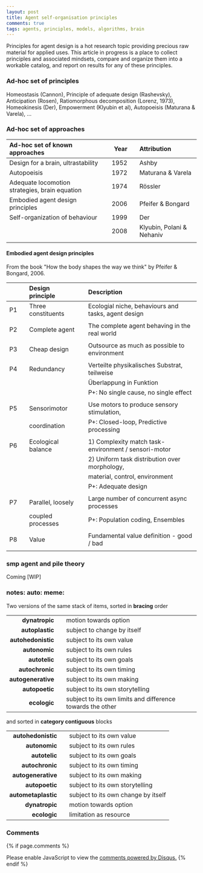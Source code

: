 ```yaml
---
layout: post
title: Agent self-organisation principles
comments: true
tags: agents, principles, models, algorithms, brain
---
```


Principles for agent design is a hot research topic providing precious
raw material for applied uses. This article in progress is a place to
collect principles and associated mindsets, compare and organize them
into a workable catalog, and report on results for any of these
principles.

### Ad-hoc set of principles

Homeostasis (Cannon), Principle of adequate design (Rashevsky),
Anticipation (Rosen), Ratiomorphous decomposition (Lorenz, 1973),
Homeokinesis (Der), Empowerment (Klyubin et al), Autopoeisis (Maturana
& Varela), ...

### Ad-hoc set of approaches

| **Ad-hoc set of known approaches**             |     |  **Year**|     | **Attribution**           |
|:-----------------------------------------------|-----|---------:|-----|:--------------------------|
| Design for a brain, ultrastability             |     |      1952|     | Ashby                     |
| Autopoeisis                                    |     |      1972|     | Maturana & Varela         |
| Adequate locomotion strategies, brain equation |     |      1974|     | Rössler                   |
| Embodied agent design principles               |     |      2006|     | Pfeifer & Bongard         |
| Self-organization of behaviour                 |     |      1999|     | Der                       |
|                                                |     |      2008|     | Klyubin, Polani & Nehaniv |
|                                                |     |          |     |                           |

#### Embodied agent design principles

From the book "How the body shapes the way we think" by Pfeifer & Bongard, 2006.

|            |     | **Design principle** |     | **Description**                                      |
|-----------:|-----|:---------------------|-----|:-----------------------------------------------------|
|          P1|     | Three constituents   |     | Ecologial niche, behaviours and tasks, agent design  |
|            |     |                      |     |                                                      |
|          P2|     | Complete agent       |     | The complete agent behaving in the real world        |
|            |     |                      |     |                                                      |
|          P3|     | Cheap design         |     | Outsource as much as possible to environment         |
|            |     |                      |     |                                                      |
|          P4|     | Redundancy           |     | Verteilte physikalisches Substrat, teilweise         |
|            |     |                      |     | Überlappung in Funktion                              |
|            |     |                      |     | P+: No single cause, no single effect                |
|            |     |                      |     |                                                      |
|          P5|     | Sensorimotor         |     | Use motors to produce sensory stimulation,           |
|            |     | coordination         |     | P+: Closed-loop, Predictive processing               |
|            |     |                      |     |                                                      |
|          P6|     | Ecological balance   |     | 1) Complexity match task-environment / sensori-motor |
|            |     |                      |     | 2) Uniform task distribution over morphology,        |
|            |     |                      |     | material, control, environment                       |
|            |     |                      |     | P+: Adequate design                                  |
|            |     |                      |     |                                                      |
|          P7|     | Parallel, loosely    |     | Large number of concurrent async processes           |
|            |     | coupled processes    |     | P+: Population coding, Ensembles                     |
|            |     |                      |     |                                                      |
|          P8|     | Value                |     | Fundamental value definition - good / bad            |
|            |     |                      |     |                                                      |

### smp agent and pile theory

Coming [WIP]

### notes: auto: meme:

Two versions of the same stack of items, sorted in **bracing** order

|                    |     |                                                            |
|-------------------:|-----|------------------------------------------------------------|
|      **dynatropic**|     | motion towards option                                      |
|     **autoplastic**|     | subject to change by itself                                |
|  **autohedonistic**|     | subject to its own value                                   |
|       **autonomic**|     | subject to its own rules                                   |
|       **autotelic**|     | subject to its own goals                                   |
|     **autochronic**|     | subject to its own timing                                  |
|  **autogenerative**|     | subject to its own making                                  |
|      **autopoetic**|     | subject to its own storytelling                            |
|        **ecologic**|     | subject to its own limits and difference towards the other |

and sorted in **category contiguous** blocks

|                     |     |                                     |
|--------------------:|-----|-------------------------------------|
|   **autohedonistic**|     | subject to its own value            |
|        **autonomic**|     | subject to its own rules            |
|        **autotelic**|     | subject to its own goals            |
|      **autochronic**|     | subject to its own timing           |
|   **autogenerative**|     | subject to its own making           |
|       **autopoetic**|     | subject to its own storytelling     |
|  **autometaplastic**|     | subject to its own change by itself |
|       **dynatropic**|     | motion towards option               |
|         **ecologic**|     | limitation as resource              |

### Comments

{% if page.comments %}
<div id="disqus_thread"></div>
<script>

/**
*  RECOMMENDED CONFIGURATION VARIABLES: EDIT AND UNCOMMENT THE SECTION BELOW TO INSERT DYNAMIC VALUES FROM YOUR PLATFORM OR CMS.
*  LEARN WHY DEFINING THESE VARIABLES IS IMPORTANT: https://disqus.com/admin/universalcode/#configuration-variables*/
/*
var disqus_config = function () {
this.page.url = PAGE_URL;  // Replace PAGE_URL with your page's canonical URL variable
this.page.identifier = PAGE_IDENTIFIER; // Replace PAGE_IDENTIFIER with your page's unique identifier variable
};
*/
(function() { // DON'T EDIT BELOW THIS LINE
var d = document, s = d.createElement('script');
s.src = '//x75.disqus.com/embed.js';
s.setAttribute('data-timestamp', +new Date());
(d.head || d.body).appendChild(s);
})();
</script>
<noscript>Please enable JavaScript to view the <a href="https://disqus.com/?ref_noscript">comments powered by Disqus.</a></noscript>
{% endif %}

